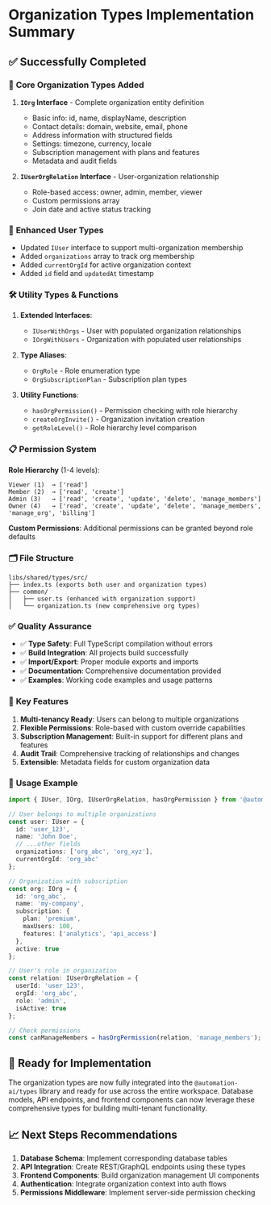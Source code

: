 # Organization Types Implementation Summary

## ✅ Successfully Completed

### 🏢 **Core Organization Types Added**

1. **`IOrg` Interface** - Complete organization entity definition
   - Basic info: id, name, displayName, description
   - Contact details: domain, website, email, phone
   - Address information with structured fields
   - Settings: timezone, currency, locale
   - Subscription management with plans and features
   - Metadata and audit fields

2. **`IUserOrgRelation` Interface** - User-organization relationship
   - Role-based access: owner, admin, member, viewer
   - Custom permissions array
   - Join date and active status tracking

### 👤 **Enhanced User Types**

- Updated `IUser` interface to support multi-organization membership
- Added `organizations` array to track org membership
- Added `currentOrgId` for active organization context
- Added `id` field and `updatedAt` timestamp

### 🛠️ **Utility Types & Functions**

1. **Extended Interfaces**:
   - `IUserWithOrgs` - User with populated organization relationships
   - `IOrgWithUsers` - Organization with populated user relationships

2. **Type Aliases**:
   - `OrgRole` - Role enumeration type
   - `OrgSubscriptionPlan` - Subscription plan types

3. **Utility Functions**:
   - `hasOrgPermission()` - Permission checking with role hierarchy
   - `createOrgInvite()` - Organization invitation creation
   - `getRoleLevel()` - Role hierarchy level comparison

### 📋 **Permission System**

**Role Hierarchy** (1-4 levels):
```
Viewer (1)  → ['read']
Member (2)  → ['read', 'create']
Admin (3)   → ['read', 'create', 'update', 'delete', 'manage_members']
Owner (4)   → ['read', 'create', 'update', 'delete', 'manage_members', 'manage_org', 'billing']
```

**Custom Permissions**: Additional permissions can be granted beyond role defaults

### 🗂️ **File Structure**

```
libs/shared/types/src/
├── index.ts (exports both user and organization types)
├── common/
│   ├── user.ts (enhanced with organization support)
│   └── organization.ts (new comprehensive org types)
```

### ✅ **Quality Assurance**

- ✅ **Type Safety**: Full TypeScript compilation without errors
- ✅ **Build Integration**: All projects build successfully
- ✅ **Import/Export**: Proper module exports and imports
- ✅ **Documentation**: Comprehensive documentation provided
- ✅ **Examples**: Working code examples and usage patterns

### 🎯 **Key Features**

1. **Multi-tenancy Ready**: Users can belong to multiple organizations
2. **Flexible Permissions**: Role-based with custom override capabilities
3. **Subscription Management**: Built-in support for different plans and features
4. **Audit Trail**: Comprehensive tracking of relationships and changes
5. **Extensible**: Metadata fields for custom organization data

### 🔄 **Usage Example**

```typescript
import { IUser, IOrg, IUserOrgRelation, hasOrgPermission } from '@automation-ai/types';

// User belongs to multiple organizations
const user: IUser = {
  id: 'user_123',
  name: 'John Doe',
  // ...other fields
  organizations: ['org_abc', 'org_xyz'],
  currentOrgId: 'org_abc'
};

// Organization with subscription
const org: IOrg = {
  id: 'org_abc',
  name: 'my-company',
  subscription: {
    plan: 'premium',
    maxUsers: 100,
    features: ['analytics', 'api_access']
  },
  active: true
};

// User's role in organization
const relation: IUserOrgRelation = {
  userId: 'user_123',
  orgId: 'org_abc',
  role: 'admin',
  isActive: true
};

// Check permissions
const canManageMembers = hasOrgPermission(relation, 'manage_members'); // true
```

## 🚀 **Ready for Implementation**

The organization types are now fully integrated into the `@automation-ai/types` library and ready for use across the entire workspace. Database models, API endpoints, and frontend components can now leverage these comprehensive types for building multi-tenant functionality.

## 📈 **Next Steps Recommendations**

1. **Database Schema**: Implement corresponding database tables
2. **API Integration**: Create REST/GraphQL endpoints using these types
3. **Frontend Components**: Build organization management UI components
4. **Authentication**: Integrate organization context into auth flows
5. **Permissions Middleware**: Implement server-side permission checking
